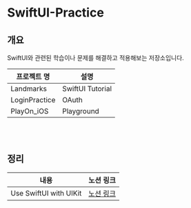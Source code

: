 # SwiftUI-Practice

## 개요
SwiftUI와 관련된 학습이나 문제를 해결하고 적용해보는 저장소입니다.
 
|프로젝트 명|설명|
|---|---|
|Landmarks|SwiftUI Tutorial|
|LoginPractice|OAuth|
|PlayOn_iOS|Playground|

<br></br>
## 정리
|내용|노션 링크|
|---|---|
|Use SwiftUI with UIKit|[노션 링크](https://delirious-podium-f4f.notion.site/Use-SwiftUI-with-UIKit-3ee27c26e53d4360b5b31aa2fb9ee534)|
